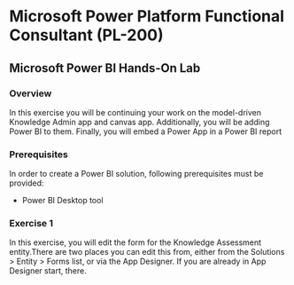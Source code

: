 # Microsoft Power Platform Functional Consultant (PL-200)

## Microsoft Power BI Hands-On Lab

### Overview

In this exercise you will be continuing your work on the model-driven Knowledge Admin app and canvas app.
Additionally, you will be adding Power BI to them. Finally, you will embed a Power App in a Power BI report

### Prerequisites

In order to create a Power BI solution, following prerequisites must be provided:

- Power BI Desktop tool

### Exercise 1

In this exercise, you will edit the form for the Knowledge Assessment entity.There are two places you can edit
this from, either from the Solutions > Entity > Forms list, or via the App Designer. If you are already in App
Designer start, there.
